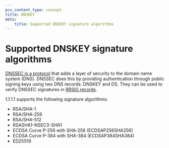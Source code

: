 ```yaml
---
pcx_content_type: concept
title: DNSKEY
meta:
    title: Supported DNSKEY signature algorithms
---
```


# Supported DNSKEY signature algorithms

[DNSSEC is a protocol](https://www.cloudflare.com/learning/dns/dns-records/dnskey-ds-records/) that adds a layer of security to the domain name system (DNS). DNSSEC does this by providing authentication through public signing keys using two DNS records: DNSKEY and DS. They can be used to verify DNSSEC signatures in [RRSIG records](https://blog.cloudflare.com/dnssec-an-introduction/).

1.1.1.1 supports the following signature algorithms:

- RSA/SHA-1
- RSA/SHA-256
- RSA/SHA-512
- RSASHA1-NSEC3-SHA1
- ECDSA Curve P-256 with SHA-256 (ECDSAP256SHA256)
- ECDSA Curve P-384 with SHA-384 (ECDSAP384SHA384)
- ED25519